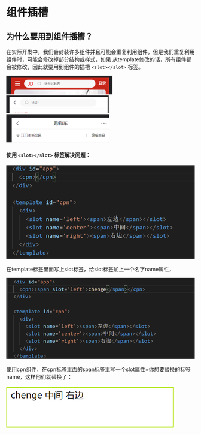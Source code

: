 # 组件插槽



## 为什么要用到组件插槽？

在实际开发中，我们会封装许多组件并且可能会重复利用组件，但是我们重复利用组件时，可能会修改掉部分结构或样式，如果 从template修改的话，所有组件都会被修改，因此就要用到组件的插槽 `<slot></slot>` 标签。

<img src=".\img\Snipaste_2021-08-01_15-47-59.png" style="zoom:50%;" />

<img src=".\img\Snipaste_2021-08-01_15-48-17.png" style="zoom:50%;" />

<img src=".\img\Snipaste_2021-08-01_15-48-29.png" style="zoom:50%;" />

#### 使用 `<slot></slot>` 标签解决问题：

![](.\img\Snipaste_2021-08-01_15-51-54.png)

在template标签里面写上slot标签，给slot标签加上一个名字name属性，

![](.\img\Snipaste_2021-08-01_15-54-58.png)

使用cpn组件，在cpn标签里面的span标签里写一个slot属性=你想要替换的标签name，这样他们就替换了：

![](.\img\Snipaste_2021-08-01_15-58-40.png)

